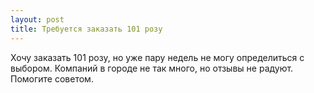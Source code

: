 ```yaml
---
layout: post 
title: Требуется заказать 101 розу 
--- 
```

Хочу заказать 101 розу, но уже пару недель не могу определиться с выбором. Компаний в городе не так много, но отзывы не радуют. Помогите советом.
